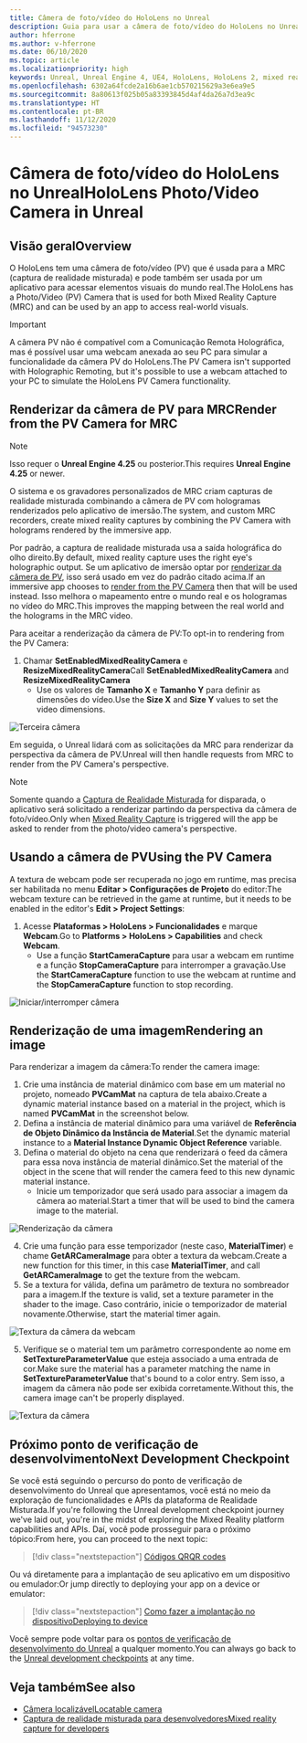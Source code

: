 ```yaml
---
title: Câmera de foto/vídeo do HoloLens no Unreal
description: Guia para usar a câmera de foto/vídeo do HoloLens no Unreal
author: hferrone
ms.author: v-hferrone
ms.date: 06/10/2020
ms.topic: article
ms.localizationpriority: high
keywords: Unreal, Unreal Engine 4, UE4, HoloLens, HoloLens 2, mixed reality, development, features, documentation, guides, holograms, camera, PV camera, MRC
ms.openlocfilehash: 6302a64fcde2a16b6ae1cb570215629a3e6ea9e5
ms.sourcegitcommit: 8a80613f025b05a83393845d4af4da26a7d3ea9c
ms.translationtype: HT
ms.contentlocale: pt-BR
ms.lasthandoff: 11/12/2020
ms.locfileid: "94573230"
---
```

# <a name="hololens-photovideo-camera-in-unreal"></a><span data-ttu-id="11736-104">Câmera de foto/vídeo do HoloLens no Unreal</span><span class="sxs-lookup"><span data-stu-id="11736-104">HoloLens Photo/Video Camera in Unreal</span></span>

## <a name="overview"></a><span data-ttu-id="11736-105">Visão geral</span><span class="sxs-lookup"><span data-stu-id="11736-105">Overview</span></span>

<span data-ttu-id="11736-106">O HoloLens tem uma câmera de foto/vídeo (PV) que é usada para a MRC (captura de realidade misturada) e pode também ser usada por um aplicativo para acessar elementos visuais do mundo real.</span><span class="sxs-lookup"><span data-stu-id="11736-106">The HoloLens has a Photo/Video (PV) Camera that is used for both Mixed Reality Capture (MRC) and can be used by an app to access real-world visuals.</span></span> 

> [!IMPORTANT]
> <span data-ttu-id="11736-107">A câmera PV não é compatível com a Comunicação Remota Holográfica, mas é possível usar uma webcam anexada ao seu PC para simular a funcionalidade da câmera PV do HoloLens.</span><span class="sxs-lookup"><span data-stu-id="11736-107">The PV Camera isn't supported with Holographic Remoting, but it's possible to use a webcam attached to your PC to simulate the HoloLens PV Camera functionality.</span></span>

## <a name="render-from-the-pv-camera-for-mrc"></a><span data-ttu-id="11736-108">Renderizar da câmera de PV para MRC</span><span class="sxs-lookup"><span data-stu-id="11736-108">Render from the PV Camera for MRC</span></span>

> [!NOTE]
> <span data-ttu-id="11736-109">Isso requer o **Unreal Engine 4.25** ou posterior.</span><span class="sxs-lookup"><span data-stu-id="11736-109">This requires **Unreal Engine 4.25** or newer.</span></span>

<span data-ttu-id="11736-110">O sistema e os gravadores personalizados de MRC criam capturas de realidade misturada combinando a câmera de PV com hologramas renderizados pelo aplicativo de imersão.</span><span class="sxs-lookup"><span data-stu-id="11736-110">The system, and custom MRC recorders, create mixed reality captures by combining the PV Camera with holograms rendered by the immersive app.</span></span>

<span data-ttu-id="11736-111">Por padrão, a captura de realidade misturada usa a saída holográfica do olho direito.</span><span class="sxs-lookup"><span data-stu-id="11736-111">By default, mixed reality capture uses the right eye's holographic output.</span></span> <span data-ttu-id="11736-112">Se um aplicativo de imersão optar por [renderizar da câmera de PV](../platform-capabilities-and-apis/mixed-reality-capture-for-developers.md#render-from-the-pv-camera-opt-in), isso será usado em vez do padrão citado acima.</span><span class="sxs-lookup"><span data-stu-id="11736-112">If an immersive app chooses to [render from the PV Camera](../platform-capabilities-and-apis/mixed-reality-capture-for-developers.md#render-from-the-pv-camera-opt-in) then that will be used instead.</span></span> <span data-ttu-id="11736-113">Isso melhora o mapeamento entre o mundo real e os hologramas no vídeo do MRC.</span><span class="sxs-lookup"><span data-stu-id="11736-113">This improves the mapping between the real world and the holograms in the MRC video.</span></span>

<span data-ttu-id="11736-114">Para aceitar a renderização da câmera de PV:</span><span class="sxs-lookup"><span data-stu-id="11736-114">To opt-in to rendering from the PV Camera:</span></span>

1. <span data-ttu-id="11736-115">Chamar **SetEnabledMixedRealityCamera** e **ResizeMixedRealityCamera**</span><span class="sxs-lookup"><span data-stu-id="11736-115">Call **SetEnabledMixedRealityCamera** and **ResizeMixedRealityCamera**</span></span>
    * <span data-ttu-id="11736-116">Use os valores de **Tamanho X** e **Tamanho Y** para definir as dimensões do vídeo.</span><span class="sxs-lookup"><span data-stu-id="11736-116">Use the **Size X** and **Size Y** values to set the video dimensions.</span></span>

![Terceira câmera](../platform-capabilities-and-apis/images/unreal-camera-3rd.PNG)

<span data-ttu-id="11736-118">Em seguida, o Unreal lidará com as solicitações da MRC para renderizar da perspectiva da câmera de PV.</span><span class="sxs-lookup"><span data-stu-id="11736-118">Unreal will then handle requests from MRC to render from the PV Camera's perspective.</span></span>

> [!NOTE]
> <span data-ttu-id="11736-119">Somente quando a [Captura de Realidade Misturada](../../mixed-reality-capture.md) for disparada, o aplicativo será solicitado a renderizar partindo da perspectiva da câmera de foto/vídeo.</span><span class="sxs-lookup"><span data-stu-id="11736-119">Only when [Mixed Reality Capture](../../mixed-reality-capture.md) is triggered will the app be asked to render from the photo/video camera's perspective.</span></span>

## <a name="using-the-pv-camera"></a><span data-ttu-id="11736-120">Usando a câmera de PV</span><span class="sxs-lookup"><span data-stu-id="11736-120">Using the PV Camera</span></span>

<span data-ttu-id="11736-121">A textura de webcam pode ser recuperada no jogo em runtime, mas precisa ser habilitada no menu **Editar > Configurações de Projeto** do editor:</span><span class="sxs-lookup"><span data-stu-id="11736-121">The webcam texture can be retrieved in the game at runtime, but it needs to be enabled in the editor's **Edit > Project Settings**:</span></span>
1. <span data-ttu-id="11736-122">Acesse **Plataformas > HoloLens > Funcionalidades** e marque **Webcam**.</span><span class="sxs-lookup"><span data-stu-id="11736-122">Go to **Platforms > HoloLens > Capabilities** and check **Webcam**.</span></span>
    * <span data-ttu-id="11736-123">Use a função **StartCameraCapture** para usar a webcam em runtime e a função **StopCameraCapture** para interromper a gravação.</span><span class="sxs-lookup"><span data-stu-id="11736-123">Use the **StartCameraCapture** function to use the webcam at runtime and the **StopCameraCapture** function to stop recording.</span></span>

![Iniciar/interromper câmera](images/unreal-camera-startstop.PNG)

## <a name="rendering-an-image"></a><span data-ttu-id="11736-125">Renderização de uma imagem</span><span class="sxs-lookup"><span data-stu-id="11736-125">Rendering an image</span></span>
<span data-ttu-id="11736-126">Para renderizar a imagem da câmera:</span><span class="sxs-lookup"><span data-stu-id="11736-126">To render the camera image:</span></span>
1. <span data-ttu-id="11736-127">Crie uma instância de material dinâmico com base em um material no projeto, nomeado **PVCamMat** na captura de tela abaixo.</span><span class="sxs-lookup"><span data-stu-id="11736-127">Create a dynamic material instance based on a material in the project, which is named **PVCamMat** in the screenshot below.</span></span>  
2. <span data-ttu-id="11736-128">Defina a instância de material dinâmico para uma variável de **Referência de Objeto Dinâmico da Instância de Material**.</span><span class="sxs-lookup"><span data-stu-id="11736-128">Set the dynamic material instance to a **Material Instance Dynamic Object Reference** variable.</span></span>  
3. <span data-ttu-id="11736-129">Defina o material do objeto na cena que renderizará o feed da câmera para essa nova instância de material dinâmico.</span><span class="sxs-lookup"><span data-stu-id="11736-129">Set the material of the object in the scene that will render the camera feed to this new dynamic material instance.</span></span>
    * <span data-ttu-id="11736-130">Inicie um temporizador que será usado para associar a imagem da câmera ao material.</span><span class="sxs-lookup"><span data-stu-id="11736-130">Start a timer that will be used to bind the camera image to the material.</span></span>

![Renderização da câmera](images/unreal-camera-render.PNG)

4. <span data-ttu-id="11736-132">Crie uma função para esse temporizador (neste caso, **MaterialTimer**) e chame **GetARCameraImage** para obter a textura da webcam.</span><span class="sxs-lookup"><span data-stu-id="11736-132">Create a new function for this timer, in this case **MaterialTimer**, and call **GetARCameraImage** to get the texture from the webcam.</span></span>  
5. <span data-ttu-id="11736-133">Se a textura for válida, defina um parâmetro de textura no sombreador para a imagem.</span><span class="sxs-lookup"><span data-stu-id="11736-133">If the texture is valid, set a texture parameter in the shader to the image.</span></span>  <span data-ttu-id="11736-134">Caso contrário, inicie o temporizador de material novamente.</span><span class="sxs-lookup"><span data-stu-id="11736-134">Otherwise, start the material timer again.</span></span>

![Textura da câmera da webcam](images/unreal-camera-texture.PNG)

5. <span data-ttu-id="11736-136">Verifique se o material tem um parâmetro correspondente ao nome em **SetTextureParameterValue** que esteja associado a uma entrada de cor.</span><span class="sxs-lookup"><span data-stu-id="11736-136">Make sure the material has a parameter matching the name in **SetTextureParameterValue** that's bound to a color entry.</span></span> <span data-ttu-id="11736-137">Sem isso, a imagem da câmera não pode ser exibida corretamente.</span><span class="sxs-lookup"><span data-stu-id="11736-137">Without this, the camera image can't be properly displayed.</span></span>

![Textura da câmera](images/unreal-camera-material.PNG)

## <a name="next-development-checkpoint"></a><span data-ttu-id="11736-139">Próximo ponto de verificação de desenvolvimento</span><span class="sxs-lookup"><span data-stu-id="11736-139">Next Development Checkpoint</span></span>

<span data-ttu-id="11736-140">Se você está seguindo o percurso do ponto de verificação de desenvolvimento do Unreal que apresentamos, você está no meio da exploração de funcionalidades e APIs da plataforma de Realidade Misturada.</span><span class="sxs-lookup"><span data-stu-id="11736-140">If you're following the Unreal development checkpoint journey we've laid out, you're in the midst of exploring the Mixed Reality platform capabilities and APIs.</span></span> <span data-ttu-id="11736-141">Daí, você pode prosseguir para o próximo tópico:</span><span class="sxs-lookup"><span data-stu-id="11736-141">From here, you can proceed to the next topic:</span></span>

> [!div class="nextstepaction"]
> [<span data-ttu-id="11736-142">Códigos QR</span><span class="sxs-lookup"><span data-stu-id="11736-142">QR codes</span></span>](unreal-qr-codes.md)

<span data-ttu-id="11736-143">Ou vá diretamente para a implantação de seu aplicativo em um dispositivo ou emulador:</span><span class="sxs-lookup"><span data-stu-id="11736-143">Or jump directly to deploying your app on a device or emulator:</span></span>

> [!div class="nextstepaction"]
> [<span data-ttu-id="11736-144">Como fazer a implantação no dispositivo</span><span class="sxs-lookup"><span data-stu-id="11736-144">Deploying to device</span></span>](unreal-deploying.md)

<span data-ttu-id="11736-145">Você sempre pode voltar para os [pontos de verificação de desenvolvimento do Unreal](unreal-development-overview.md#3-platform-capabilities-and-apis) a qualquer momento.</span><span class="sxs-lookup"><span data-stu-id="11736-145">You can always go back to the [Unreal development checkpoints](unreal-development-overview.md#3-platform-capabilities-and-apis) at any time.</span></span>

## <a name="see-also"></a><span data-ttu-id="11736-146">Veja também</span><span class="sxs-lookup"><span data-stu-id="11736-146">See also</span></span>
* [<span data-ttu-id="11736-147">Câmera localizável</span><span class="sxs-lookup"><span data-stu-id="11736-147">Locatable camera</span></span>](../platform-capabilities-and-apis/locatable-camera.md)
* [<span data-ttu-id="11736-148">Captura de realidade misturada para desenvolvedores</span><span class="sxs-lookup"><span data-stu-id="11736-148">Mixed reality capture for developers</span></span>](../platform-capabilities-and-apis/mixed-reality-capture-for-developers.md)

